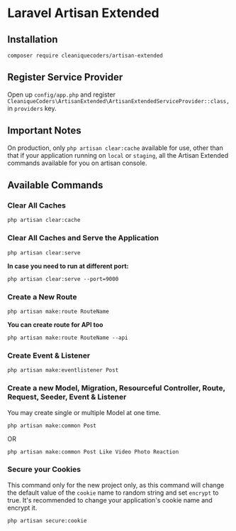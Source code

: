 # Laravel Artisan Extended

## Installation

```
composer require cleaniquecoders/artisan-extended
```

## Register Service Provider

Open up `config/app.php` and register `CleaniqueCoders\ArtisanExtended\ArtisanExtendedServiceProvider::class,` in `providers` key.

## Important Notes

On production, only `php artisan clear:cache` available for use, other than that if your application running on `local` or `staging`, all the Artisan Extended commands available for you on artisan console.

## Available Commands

### Clear All Caches

```
php artisan clear:cache
```

### Clear All Caches and Serve the Application

```
php artisan clear:serve
```

**In case you need to run at different port:**

```
php artisan clear:serve --port=9000
```

### Create a New Route

```
php artisan make:route RouteName
```

**You can create route for API too**

```
php artisan make:route RouteName --api
```

### Create Event & Listener

```
php artisan make:eventlistener Post
```

### Create a new Model, Migration, Resourceful Controller, Route, Request, Seeder, Event & Listener

You may create single or multiple Model at one time.

```
php artisan make:common Post
```

OR 

```
php artisan make:common Post Like Video Photo Reaction
```

### Secure your Cookies

This command only for the new project only, as this command will change the default value of the `cookie` name to random string and set `encrypt` to true. It's recommended to change your application's cookie name and encrypt it.

```
php artisan secure:cookie
```


